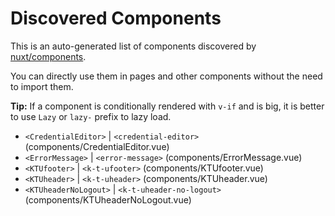 # Discovered Components

This is an auto-generated list of components discovered by [nuxt/components](https://github.com/nuxt/components).

You can directly use them in pages and other components without the need to import them.

**Tip:** If a component is conditionally rendered with `v-if` and is big, it is better to use `Lazy` or `lazy-` prefix to lazy load.

- `<CredentialEditor>` | `<credential-editor>` (components/CredentialEditor.vue)
- `<ErrorMessage>` | `<error-message>` (components/ErrorMessage.vue)
- `<KTUfooter>` | `<k-t-ufooter>` (components/KTUfooter.vue)
- `<KTUheader>` | `<k-t-uheader>` (components/KTUheader.vue)
- `<KTUheaderNoLogout>` | `<k-t-uheader-no-logout>` (components/KTUheaderNoLogout.vue)
